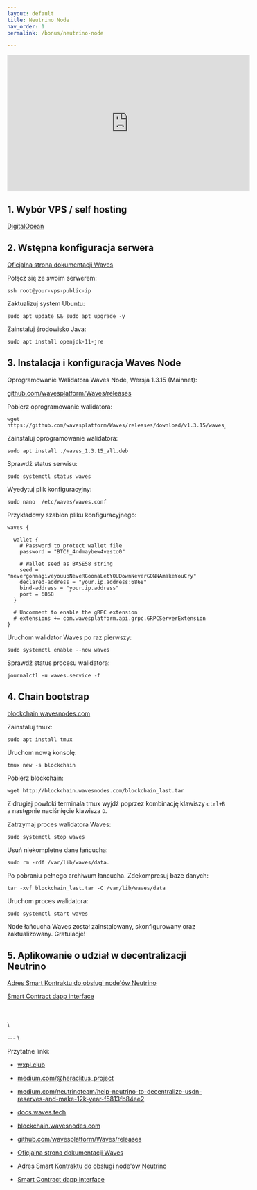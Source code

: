 ```yaml
---
layout: default
title: Neutrino Node
nav_order: 1
permalink: /bonus/neutrino-node

---
```


<iframe width="560" height="315" src="https://www.youtube.com/embed/6G8QVI3uuDE" title="YouTube video player" frameborder="0" allow="accelerometer; autoplay; clipboard-write; encrypted-media; gyroscope; picture-in-picture" allowfullscreen></iframe>

## 1. Wybór VPS / self hosting

[DigitalOcean](https://digitalocean.com)

## 2. Wstępna konfiguracja serwera

[Oficjalna strona dokumentacji Waves](https://docs.waves.tech/en/)

Połącz się ze swoim serwerem:

```
ssh root@your-vps-public-ip
```

Zaktualizuj system Ubuntu:

```
sudo apt update && sudo apt upgrade -y
```

Zainstaluj środowisko Java:

```
sudo apt install openjdk-11-jre
```

## 3. Instalacja i konfiguracja Waves Node

Oprogramowanie Walidatora Waves Node, Wersja 1.3.15 (Mainnet):

[github.com/wavesplatform/Waves/releases](https://github.com/wavesplatform/Waves/releases)

Pobierz oprogramowanie walidatora:

```
wget https://github.com/wavesplatform/Waves/releases/download/v1.3.15/waves_1.3.15_all.deb
```

Zainstaluj oprogramowanie walidatora:

```
sudo apt install ./waves_1.3.15_all.deb
```

Sprawdź status serwisu:

```
sudo systemctl status waves
```

Wyedytuj plik konfiguracyjny:

```
sudo nano  /etc/waves/waves.conf
```

Przykładowy szablon pliku konfiguracyjnego:

```
waves {

  wallet {
    # Password to protect wallet file
    password = "BTC!_4ndmaybew4vesto0"

    # Wallet seed as BASE58 string
    seed = "nevergonnagiveyouupNeveRGoonaLetYOUDownNeverGONNAmakeYouCry"
    declared-address = "your.ip.address:6868"
    bind-address = "your.ip.address"
    port = 6868
  }

  # Uncomment to enable the gRPC extension
  # extensions += com.wavesplatform.api.grpc.GRPCServerExtension
}
```

Uruchom walidator Waves po raz pierwszy:

```
sudo systemctl enable --now waves
```

Sprawdź status procesu walidatora:

```
journalctl -u waves.service -f
```

## 4. Chain bootstrap

[blockchain.wavesnodes.com](http://blockchain.wavesnodes.com)

Zainstaluj tmux:

```
sudo apt install tmux
```

Uruchom nową konsolę:

```
tmux new -s blockchain
```

Pobierz blockchain:

```
wget http://blockchain.wavesnodes.com/blockchain_last.tar
```

Z drugiej powłoki terminala tmux wyjdź poprzez kombinację klawiszy `ctrl+B` a następnie naciśnięcie klawisza `D`.

Zatrzymaj proces walidatora Waves:

```
sudo systemctl stop waves
```

Usuń niekompletne dane łańcucha:

```
sudo rm -rdf /var/lib/waves/data.
```

Po pobraniu pełnego archiwum łańcucha. Zdekompresuj baze danych:

```
tar -xvf blockchain_last.tar -C /var/lib/waves/data
```

Uruchom proces walidatora:

```
sudo systemctl start waves
```

Node łańcucha Waves został zainstalowany, skonfigurowany oraz zaktualizowany. Gratulacje!

## 5. Aplikowanie o udział w decentralizacji Neutrino

[Adres Smart Kontraktu do obsługi node'ów Neutrino](https://wavesexplorer.com/address/3P9vKqQKjUdmpXAfiWau8krREYAY1Xr69pE/tx)

[Smart Contract dapp interface](https://waves-dapp.com/3P9vKqQKjUdmpXAfiWau8krREYAY1Xr69pE)

\
\
\

--- \

Przytatne linki:

* [wxpl.club](https://wxpl.club)

* [medium.com/@heraclitus_project](https://medium.com/@heraclitus_project)

* [medium.com/neutrinoteam/help-neutrino-to-decentralize-usdn-reserves-and-make-12k-year-f5813fb84ee2](https://medium.com/neutrinoteam/help-neutrino-to-decentralize-usdn-reserves-and-make-12k-year-f5813fb84ee2)

* [docs.waves.tech](https://docs.waves.tech)

* [blockchain.wavesnodes.com](http://blockchain.wavesnodes.com)

* [github.com/wavesplatform/Waves/releases](https://github.com/wavesplatform/Waves/releases)

* [Oficjalna strona dokumentacji Waves](https://docs.waves.tech/en/)

* [Adres Smart Kontraktu do obsługi node'ów Neutrino](https://wavesexplorer.com/address/3P9vKqQKjUdmpXAfiWau8krREYAY1Xr69pE/tx)

* [Smart Contract dapp interface](https://waves-dapp.com/3P9vKqQKjUdmpXAfiWau8krREYAY1Xr69pE)
